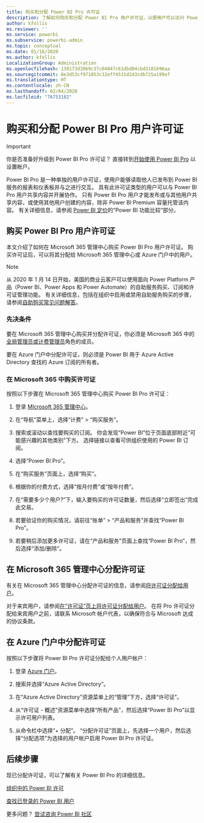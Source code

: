```yaml
---
title: 购买和分配 Power BI Pro 许可证
description: 了解如何购买和分配 Power BI Pro 用户许可证，以便用户可以访问 Power BI 服务中的所有内容并与他人协作。
author: kfollis
ms.reviewer: ''
ms.service: powerbi
ms.subservice: powerbi-admin
ms.topic: conceptual
ms.date: 01/16/2020
ms.author: kfollis
LocalizationGroup: Administration
ms.openlocfilehash: 138173d30b9c37c04047c61dbd04cbd3101696aa
ms.sourcegitcommit: 8e3d53cf971853c32eff4531d2d3cdb725a199af
ms.translationtype: HT
ms.contentlocale: zh-CN
ms.lasthandoff: 02/04/2020
ms.locfileid: "76753182"
---
```

# <a name="purchase-and-assign-power-bi-pro-user-licenses"></a>购买和分配 Power BI Pro 用户许可证

>[!IMPORTANT]
>你是否准备好升级到 Power BI Pro 许可证？ 直接转到[开始使用 Power BI Pro](https://go.microsoft.com/fwlink/?LinkId=2106428&clcid=0x409&cmpid=pbidocs-purchasing-power-bi-pro) 以设置帐户。

Power BI Pro 是一种单独的用户许可证，使用户能够读取他人已发布到 Power BI 服务的报表和仪表板并与之进行交互。 具有此许可证类型的用户可以与 Power BI Pro 用户共享内容并开展协作。 只有 Power BI Pro 用户才能发布或与其他用户共享内容，或使用其他用户创建的内容，除非 Power BI Premium 容量托管该内容。 有关详细信息，请参阅 [Power BI 定价](https://powerbi.microsoft.com/pricing/)的“Power BI 功能比较”部分。

## <a name="purchase-power-bi-pro-user-licenses"></a>购买 Power BI Pro 用户许可证

本文介绍了如何在 Microsoft 365 管理中心购买 Power BI Pro 用户许可证。 购买许可证后，可以将其分配给 Microsoft 365 管理中心或 Azure 门户中的用户。

> [!NOTE]
> 从 2020 年 1 月 14 日开始，美国的商业云客户可以使用面向 Power Platform 产品（Power BI、Power Apps 和 Power Automate）的自助服务购买、订阅和许可证管理功能。 有关详细信息，包括在组织中启用或禁用自助服务购买的步骤，请参阅[自助购买常见问题解答](https://docs.microsoft.com/microsoft-365/commerce/subscriptions/self-service-purchase-faq)。

### <a name="prerequisites"></a>先决条件

要在 Microsoft 365 管理中心购买并分配许可证，你必须是 Microsoft 365 中的[全局管理员或计费管理员](https://support.office.com/article/about-office-365-admin-roles-da585eea-f576-4f55-a1e0-87090b6aaa9d)角色的成员。

要在 Azure 门户中分配许可证，则必须是 Power BI 用于 Azure Active Directory 查找的 Azure 订阅的所有者。

### <a name="purchase-licenses-in-microsoft-365"></a>在 Microsoft 365 中购买许可证

按照以下步骤在 Microsoft 365 管理中心购买 Power BI Pro 许可证：

1. 登录 [MIcrosoft 365 管理中心](https://admin.microsoft.com)。

2. 在“导航”菜单上，选择“计费” > “购买服务”。

3. 搜索或滚动以查找要购买的订阅。 你会发现“Power BI”位于页面底部附近“可能感兴趣的其他类别”下方。 选择链接以查看可供组织使用的 Power BI 订阅。

4. 选择“Power BI Pro”。

5. 在“购买服务”页面上，选择“购买”。

6. 根据你的付费方式，选择“按月付费”或“按年付费”。

7. 在“需要多少个用户?”下，输入要购买的许可证数量，然后选择“立即签出”完成此交易。

8. 若要验证你的购买情况，请前往“账单” > “产品和服务”并查找“Power BI Pro”。

9. 若要稍后添加更多许可证，请在“产品和服务”页面上查找“Power BI Pro”，然后选择“添加/删除”。

## <a name="assign-licenses-in-the-microsoft-365-admin-center"></a>在 Microsoft 365 管理中心分配许可证

有关在 Microsoft 365 管理中心分配许可证的信息，请参阅[将许可证分配给用户](/office365/admin/manage/assign-licenses-to-users)。

对于来宾用户，请参阅[在“许可证”页上将许可证分配给用户](/office365/admin/manage/assign-licenses-to-users#assign-licenses-to-users-on-the-licenses-page)。 在将 Pro 许可证分配给来宾用户之前，请联系 Microsoft 帐户代表，以确保符合与 Microsoft 达成的协议条款。

## <a name="assign-licenses-in-the-azure-portal"></a>在 Azure 门户中分配许可证

按照以下步骤将 Power BI Pro 许可证分配给个人用户帐户：

1. 登录 [Azure 门户](https://portal.azure.com/)。

2. 搜索并选择“Azure Active Directory”。

3. 在“Azure Active Directory”资源菜单上的“管理”下方，选择“许可证”。

4. 从“许可证 - 概述”资源菜单中选择“所有产品”，然后选择“Power BI Pro”以显示许可用户列表。

5. 从命令栏中选择“+ 分配”。 “分配许可证”页面上，先选择一个用户，然后选择“分配选项”为选择的用户帐户启用 Power BI Pro 许可证。

## <a name="next-steps"></a>后续步骤

现已分配许可证，可以了解有关 Power BI Pro 的详细信息。

[组织中的 Power BI 许可](service-admin-licensing-organization.md)

[查找已登录的 Power BI 用户](service-admin-access-usage.md)

更多问题？ [尝试咨询 Power BI 社区](https://community.powerbi.com/)
